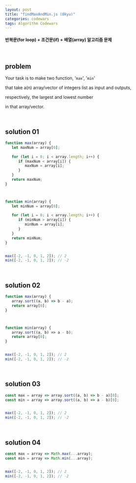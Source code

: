 ```yaml
---
layout: post
title: "findMaxAndMin.js (8kyu)"
categories: codewars
tags: Algorithm Codewars
---
```


#### 반복문(for loop) + 조건문(if) + 배열(array) 알고리즘 문제

<br>

## problem

Your task is to make two function, '`max`', '`min`'

that take a(n) array/vector of integers list as input and outputs,

respectively, the largest and lowest number

in that array/vector.

<br>

## solution 01

```javascript
function max(array) {
   let maxNum = array[0];
   
   for (let i = 0; i < array.length; i++) {
      if (maxNum < array[i]) {
         maxNum = array[i];
      }
   }
   return maxNum;
}



function min(array) {
   let minNum = array[0];
   
   for (let i = 0; i < array.length; i++) {
      if (minNum > array[i]) {
         minNum = array[i];
      }
   }
   return minNum;
}


max([-2, -1, 0, 1, 2]);	// 2
min([-2, -1, 0, 1, 2]);	// -2
```

<br>

## solution 02

```javascript
function max(array) {
   array.sort((a, b) => b - a);
   return array[0];
}



function min(array) {
   array.sort((a, b) => a - b);
   return array[0];
}


max([-2, -1, 0, 1, 2]);	// 2
min([-2, -1, 0, 1, 2]);	// -2
```

<br>

## solution 03

```javascript
const max = array => array.sort((a, b) => b - a)[0];
const min = array => array.sort((a, b) => a - b)[0];


max([-2, -1, 0, 1, 2]);	// 2
min([-2, -1, 0, 1, 2]);	// -2
```

<br>

## solution 04

```javascript
const max = array => Math.max(...array);
const min = array => Math.min(...array);


max([-2, -1, 0, 1, 2]);	// 2
min([-2, -1, 0, 1, 2]);	// -2
```

